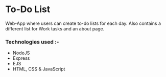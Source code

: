 # To-Do List

Web-App where users can create to-do lists for each day. Also contains a different list for Work tasks and an about page.

### Technologies used :-
- NodeJS
- Express
- EJS
- HTML, CSS & JavaScript
